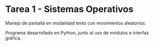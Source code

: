 # Tarea 1 - Sistemas Operativos
Manejo de pantalla en modalidad texto con movimientos aleatorios.

Programa desarrollado en Python, junto al uso de módulos e interfaz gráfica.

